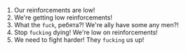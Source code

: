 1. Our reinforcements are low!
2. We're getting low reinforcements!
3. What the `fuck`, ребята?! We're ally have some any men?!
4. Stop `fucking` dying! We're low on reinforcements!
5. We need to fight harder! They `fucking` us up!